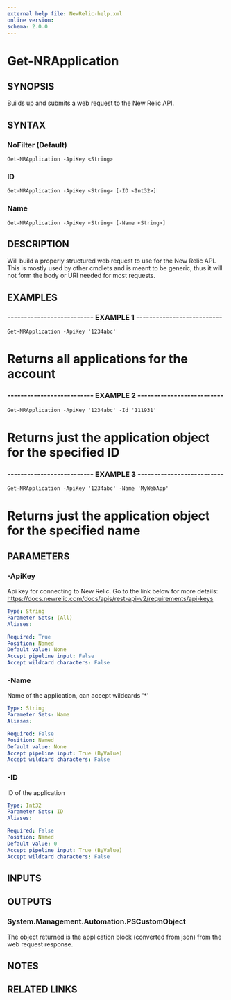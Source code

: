 ```yaml
---
external help file: NewRelic-help.xml
online version: 
schema: 2.0.0
---
```


# Get-NRApplication

## SYNOPSIS
Builds up and submits a web request to the New Relic API.

## SYNTAX

### NoFilter (Default)
```
Get-NRApplication -ApiKey <String>
```

### ID
```
Get-NRApplication -ApiKey <String> [-ID <Int32>]
```

### Name
```
Get-NRApplication -ApiKey <String> [-Name <String>]
```

## DESCRIPTION
Will build a properly structured web request to use for the New Relic API.
This is mostly used by other
cmdlets and is meant to be generic, thus it will not form the body or URI needed for most requests.

## EXAMPLES

### -------------------------- EXAMPLE 1 --------------------------
```
Get-NRApplication -ApiKey '1234abc'
```

# Returns all applications for the account

### -------------------------- EXAMPLE 2 --------------------------
```
Get-NRApplication -ApiKey '1234abc' -Id '111931'
```

# Returns just the application object for the specified ID

### -------------------------- EXAMPLE 3 --------------------------
```
Get-NRApplication -ApiKey '1234abc' -Name 'MyWebApp'
```

# Returns just the application object for the specified name

## PARAMETERS

### -ApiKey
Api key for connecting to New Relic.
Go to the link below for more details:
https://docs.newrelic.com/docs/apis/rest-api-v2/requirements/api-keys

```yaml
Type: String
Parameter Sets: (All)
Aliases: 

Required: True
Position: Named
Default value: None
Accept pipeline input: False
Accept wildcard characters: False
```

### -Name
Name of the application, can accept wildcards '*'

```yaml
Type: String
Parameter Sets: Name
Aliases: 

Required: False
Position: Named
Default value: None
Accept pipeline input: True (ByValue)
Accept wildcard characters: False
```

### -ID
ID of the application

```yaml
Type: Int32
Parameter Sets: ID
Aliases: 

Required: False
Position: Named
Default value: 0
Accept pipeline input: True (ByValue)
Accept wildcard characters: False
```

## INPUTS

## OUTPUTS

### System.Management.Automation.PSCustomObject
The object returned is the application block (converted from json) from the web request response.

## NOTES

## RELATED LINKS

